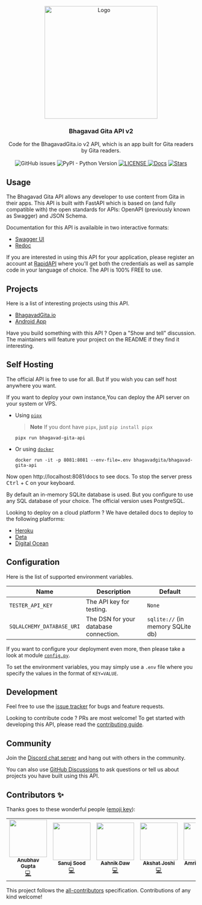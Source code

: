 <!-- markdownlint-disable -->
<p align="center">
  <a href="https://bhagavadgita.io">
    <img src="https://raw.githubusercontent.com/gita/bhagavad-gita-api/main/.github/gita.png" alt="Logo" width="300">
  </a>

  <h3 align="center">Bhagavad Gita API v2</h3>

  <p align="center">
    Code for the BhagavadGita.io v2 API, which is an app built for Gita readers by Gita readers.
    <br />
    <br />
    <img alt="GitHub issues" src="https://img.shields.io/github/issues/gita/bhagavad-gita-api">
    <img alt="PyPI - Python Version" src="https://img.shields.io/pypi/pyversions/bhagavad-gita-api">
      <a href="https://github.com/gita/bhagavad-gita-api/blob/master/LICENSE">
    <img alt="LICENSE" src="https://img.shields.io/badge/License-MIT-yellow.svg?maxAge=43200">
  </a>
  <a href="https://api.bhagavadgita.io/docs"><img src="https://img.shields.io/badge/docs-passing-green" alt="Docs"></a>
  <a href="https://starcharts.herokuapp.com/gita/bhagavad-gita-api"><img alt="Stars" src="https://img.shields.io/github/stars/gita/bhagavad-gita-api.svg?style=social"></a>
</p>


## Usage

The Bhagavad Gita API allows any developer to use content from Gita in their apps.
This API is built with FastAPI which is based on (and fully compatible with) the open standards for APIs: OpenAPI (previously known as Swagger) and JSON Schema.

Documentation for this API is availaible in two interactive formats:
- [Swagger UI](https://api.bhagavadgita.dev/docs)
- [Redoc](https://api.bhagavadgita.dev/redoc)

If you are interested in using this API for your application, please
register an account at
[RapidAPI](https://rapidapi.com/bhagavad-gita-bhagavad-gita-default/api/bhagavad-gita3)
where you'll get both the credentials as well as sample code in your language of
choice. The API is 100% FREE to use.

## Projects

Here is a list of interesting projects using this API.

- [BhagavadGita.io](https://bhagavadgita.io)
- [Android App](https://play.google.com/store/apps/details?id=com.hanuman.bhagavadgita)

Have you build something with this API ? Open a "Show and tell" discussion. The maintainers will feature your project on the README if they find it interesting.

## Self Hosting
<!-- markdownlint-enable -->

The official API is free to use for all.
But If you wish you can self host anywhere you want.

If you want to deploy your own instance,You can deploy
the API server on your system or VPS.

- Using [`pipx`](https://pypa.github.io/pipx/installation/)
  > **Note** If you dont have `pipx`, just `pip install pipx`

    ```shell
    pipx run bhagavad-gita-api
    ```

- Or using [`docker`](https://www.docker.com/)

    ```shell
    docker run -it -p 8081:8081 --env-file=.env bhagavadgita/bhagavad-gita-api
    ```

<!-- markdownlint-disable -->
Now open http://localhost:8081/docs to see docs.
To stop the server press <kbd>Ctrl</kbd> + <kbd>C</kbd> on your keyboard.
<!-- markdownlint-enable -->

By default an in-memory SQLite database is used.
But you configure to use any SQL database of your choice.
The official version uses PostgreSQL.

Looking to deploy on a cloud platform ?
We have detailed docs to deploy to the following platforms:

- [Heroku](https://github.com/gita/bhagavad-gita-api/wiki/Heroku)
- [Deta](https://github.com/gita/bhagavad-gita-api/wiki/Deta)
- [Digital Ocean](https://github.com/gita/bhagavad-gita-api/wiki/Digial-Ocean)

## Configuration

Here is the list of supported environment variables.

<!-- markdownlint-disable -->
| Name                      | Description                           | Default     |
| ------------------------- | ------------------------------------- | ----------- |
| `TESTER_API_KEY`          | The API key for testing.              | `None`      |
| `SQLALCHEMY_DATABASE_URI` | The DSN for your database connection. | `sqlite://` (in memory SQLite db)|
<!-- markdownlint-enable -->

If you want to configure your deployment even more,
then please take a look at module [`config.py`](bhagavad_gita_api/config.py).

To set the environment variables, you may simply use a `.env` file where you
specify the values in the format of `KEY=VALUE`.

## Development

Feel free to use the [issue tracker](https://github.com/gita/bhagavad-gita-api/issues)
for bugs and feature requests.

Looking to contribute code ? PRs are most welcome!
To get started with developing this API, please read the [contributing guide](.github/CONTRIBUTING.md).

## Community

Join the [Discord chat server](https://discord.gg/gX8dstApZX) and
hang out with others in the community.

You can also use [GitHub Discussions](https://github.com/gita/bhagavad-gita-api/discussions)
to ask questions or tell us about
projects you have built using this API.

## Contributors ✨

Thanks goes to these wonderful people ([emoji key](https://allcontributors.org/docs/en/emoji-key)):

<!-- ALL-CONTRIBUTORS-LIST:START - Do not remove or modify this section -->
<!-- prettier-ignore-start -->
<!-- markdownlint-disable -->
<table>
  <tr>
    <td align="center"><a href="https://github.com/Gupta-Anubhav12"><img src="https://avatars.githubusercontent.com/u/64721638?v=4?s=100" width="100px;" alt=""/><br /><sub><b>Anubhav Gupta</b></sub></a><br /><a href="https://github.com/gita/bhagavad-gita-api/commits?author=Gupta-Anubhav12" title="Code">💻</a></td>
    <td align="center"><a href="https://github.com/sanujsood"><img src="https://avatars.githubusercontent.com/u/67072668?v=4?s=100" width="100px;" alt=""/><br /><sub><b>Sanuj Sood</b></sub></a><br /><a href="https://github.com/gita/bhagavad-gita-api/commits?author=sanujsood" title="Code">💻</a></td>
    <td align="center"><a href="http://aahnik.dev"><img src="https://avatars.githubusercontent.com/u/66209958?v=4?s=100" width="100px;" alt=""/><br /><sub><b>Aahnik Daw</b></sub></a><br /><a href="https://github.com/gita/bhagavad-gita-api/commits?author=aahnik" title="Code">💻</a></td>
    <td align="center"><a href="https://github.com/akshatj2209"><img src="https://avatars.githubusercontent.com/u/57488922?v=4?s=100" width="100px;" alt=""/><br /><sub><b>Akshat Joshi</b></sub></a><br /><a href="https://github.com/gita/bhagavad-gita-api/commits?author=akshatj2209" title="Code">💻</a></td>
    <td align="center"><a href="https://www.realdevils.com/"><img src="https://avatars.githubusercontent.com/u/60562606?v=4?s=100" width="100px;" alt=""/><br /><sub><b>Amritpal Singh</b></sub></a><br /><a href="https://github.com/gita/bhagavad-gita-api/commits?author=Amritpal2001" title="Code">💻</a></td>
    <td align="center"><a href="https://github.com/NIKU-SINGH"><img src="https://avatars.githubusercontent.com/u/72123526?v=4?s=100" width="100px;" alt=""/><br /><sub><b>Niku Singh</b></sub></a><br /><a href="https://github.com/gita/bhagavad-gita-api/commits?author=NIKU-SINGH" title="Code">💻</a></td>
    <td align="center"><a href="https://sreevardhanreddi.github.io/"><img src="https://avatars.githubusercontent.com/u/31174432?v=4?s=100" width="100px;" alt=""/><br /><sub><b>sreevardhanreddi</b></sub></a><br /><a href="https://github.com/gita/bhagavad-gita-api/commits?author=sreevardhanreddi" title="Code">💻</a> <a href="#infra-sreevardhanreddi" title="Infrastructure (Hosting, Build-Tools, etc)">🚇</a></td>
  </tr>
</table>

<!-- markdownlint-restore -->
<!-- prettier-ignore-end -->

<!-- ALL-CONTRIBUTORS-LIST:END -->

This project follows the [all-contributors](https://github.com/all-contributors/all-contributors)
specification. Contributions of any kind welcome!
